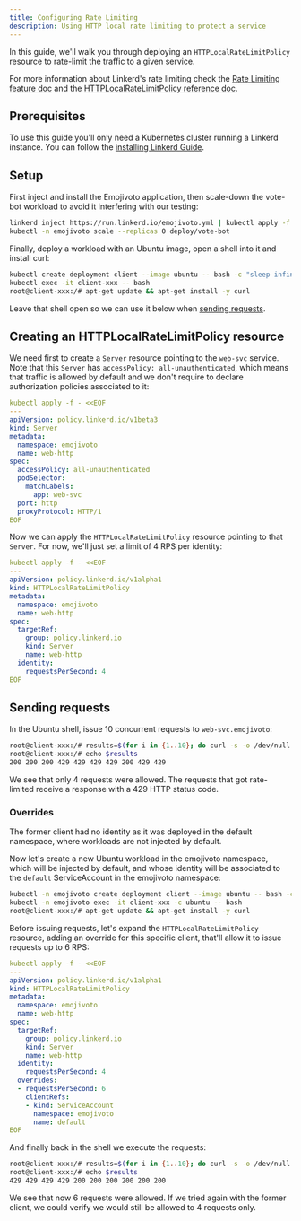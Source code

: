 ```yaml
---
title: Configuring Rate Limiting
description: Using HTTP local rate limiting to protect a service
---
```


In this guide, we'll walk you through deploying an `HTTPLocalRateLimitPolicy`
resource to rate-limit the traffic to a given service.

For more information about Linkerd's rate limiting check the [Rate Limiting
feature doc](../features/rate-limiting/) and the [HTTPLocalRateLimitPolicy
reference doc](../reference/rate-limiting/).

## Prerequisites

To use this guide you'll only need a Kubernetes cluster running a Linkerd
instance. You can follow the [installing Linkerd Guide](install/).

## Setup

First inject and install the Emojivoto application, then scale-down the vote-bot
workload to avoid it interfering with our testing:

```bash
linkerd inject https://run.linkerd.io/emojivoto.yml | kubectl apply -f -
kubectl -n emojivoto scale --replicas 0 deploy/vote-bot
```

Finally, deploy a workload with an Ubuntu image, open a shell into it and
install curl:

```bash
kubectl create deployment client --image ubuntu -- bash -c "sleep infinity"
kubectl exec -it client-xxx -- bash
root@client-xxx:/# apt-get update && apt-get install -y curl
```

Leave that shell open so we can use it below when [sending
requests](#sending-requests).

## Creating an HTTPLocalRateLimitPolicy resource

We need first to create a `Server` resource pointing to the `web-svc` service.
Note that this `Server` has `accessPolicy: all-unauthenticated`, which means
that traffic is allowed by default and we don't require to declare authorization
policies associated to it:

```yaml
kubectl apply -f - <<EOF
---
apiVersion: policy.linkerd.io/v1beta3
kind: Server
metadata:
  namespace: emojivoto
  name: web-http
spec:
  accessPolicy: all-unauthenticated
  podSelector:
    matchLabels:
      app: web-svc
  port: http
  proxyProtocol: HTTP/1
EOF
```

Now we can apply the `HTTPLocalRateLimitPolicy` resource pointing to that
`Server`. For now, we'll just set a limit of 4 RPS per identity:

```yaml
kubectl apply -f - <<EOF
---
apiVersion: policy.linkerd.io/v1alpha1
kind: HTTPLocalRateLimitPolicy
metadata:
  namespace: emojivoto
  name: web-http
spec:
  targetRef:
    group: policy.linkerd.io
    kind: Server
    name: web-http
  identity:
    requestsPerSecond: 4
EOF
```

## Sending requests

In the Ubuntu shell, issue 10 concurrent requests to `web-svc.emojivoto`:

```bash
root@client-xxx:/# results=$(for i in {1..10}; do curl -s -o /dev/null -w "%{http_code}\n" "http://web-svc.emojivoto" & done; wait)
root@client-xxx:/# echo $results
200 200 200 429 429 429 429 200 429 429
```

We see that only 4 requests were allowed. The requests that got rate-limited
receive a response with a 429 HTTP status code.

### Overrides

The former client had no identity as it was deployed in the default namespace,
where workloads are not injected by default.

Now let's create a new Ubuntu workload in the emojivoto namespace, which will be
injected by default, and whose identity will be associated to the `default`
ServiceAccount in the emojivoto namespace:

```bash
kubectl -n emojivoto create deployment client --image ubuntu -- bash -c "sleep infinity"
kubectl -n emojivoto exec -it client-xxx -c ubuntu -- bash
root@client-xxx:/# apt-get update && apt-get install -y curl
```

Before issuing requests, let's expand the `HTTPLocalRateLimitPolicy` resource,
adding an override for this specific client, that'll allow it to issue requests
up to 6 RPS:

```yaml
kubectl apply -f - <<EOF
---
apiVersion: policy.linkerd.io/v1alpha1
kind: HTTPLocalRateLimitPolicy
metadata:
  namespace: emojivoto
  name: web-http
spec:
  targetRef:
    group: policy.linkerd.io
    kind: Server
    name: web-http
  identity:
    requestsPerSecond: 4
  overrides:
  - requestsPerSecond: 6
    clientRefs:
    - kind: ServiceAccount
      namespace: emojivoto
      name: default
EOF
```

And finally back in the shell we execute the requests:

```bash
root@client-xxx:/# results=$(for i in {1..10}; do curl -s -o /dev/null -w "%{http_code}\n" "http://web-svc.emojivoto" & done; wait)
root@client-xxx:/# echo $results
429 429 429 429 200 200 200 200 200 200
```

We see that now 6 requests were allowed. If we tried again with the former
client, we could verify we would still be allowed to 4 requests only.
